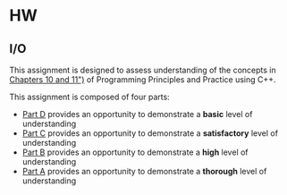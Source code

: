 # HW

## I/O

This assignment is designed to assess understanding of the concepts in [Chapters 10 and 11")][textbook] of Programming Principles and Practice using C++.

This assignment is composed of four parts:

* [Part D](part_d/instructions.md) provides an opportunity to demonstrate a **basic** level of understanding
* [Part C](part_c/instructions.md) provides an opportunity to demonstrate a **satisfactory** level of understanding
* [Part B](part_b/instructions.md) provides an opportunity to demonstrate a **high** level of understanding
* [Part A](part_a/instructions.md) provides an opportunity to demonstrate a **thorough** level of understanding


[textbook]: https://learning.oreilly.com/library/view/programming-principles-and/9780133796759/ch10.xhtml#ch10


